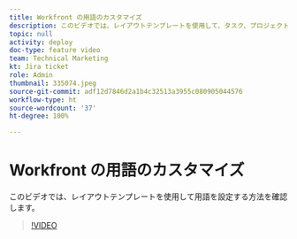```yaml
---
title: Workfront の用語のカスタマイズ
description: このビデオでは、レイアウトテンプレートを使用して、タスク、プロジェクト、その他の項目の用語をカスタマイズする方法について説明します。
topic: null
activity: deploy
doc-type: feature video
team: Technical Marketing
kt: Jira ticket
role: Admin
thumbnail: 335074.jpeg
source-git-commit: adf12d7846d2a1b4c32513a3955c080905044576
workflow-type: ht
source-wordcount: '37'
ht-degree: 100%

---
```


# Workfront の用語のカスタマイズ

このビデオでは、レイアウトテンプレートを使用して用語を設定する方法を確認します。

>[!VIDEO](https://video.tv.adobe.com/v/335074/?quality=12)
